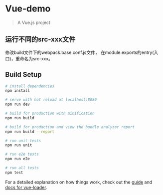 # Vue-demo

> A Vue.js project

## 运行不同的src-xxx文件
修改build文件下的webpack.base.conf.js文件，
在module.exports的entry(入口)，重命名为src-xxx。

## Build Setup

``` bash
# install dependencies
npm install

# serve with hot reload at localhost:8080
npm run dev

# build for production with minification
npm run build

# build for production and view the bundle analyzer report
npm run build --report

# run unit tests
npm run unit

# run e2e tests
npm run e2e

# run all tests
npm test
```

For a detailed explanation on how things work, check out the [guide](http://vuejs-templates.github.io/webpack/) and [docs for vue-loader](http://vuejs.github.io/vue-loader).
